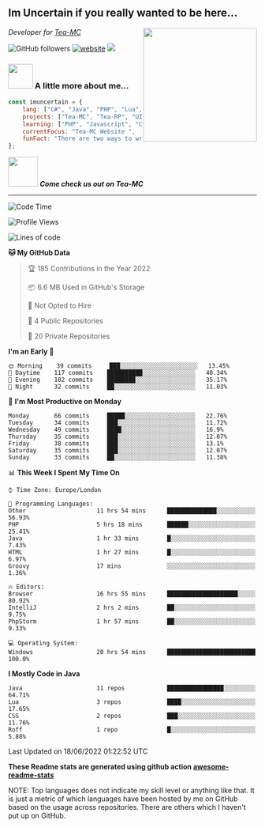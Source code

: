 <h2>Im Uncertain if you really wanted to be here...</h2>
<img align='right' src="https://media.giphy.com/media/M9gbBd9nbDrOTu1Mqx/giphy.gif" width="230">
<p><em>Developer for <a href="https://tea-mc.com/">Tea-MC
</a>
</em></p>

![GitHub followers](https://img.shields.io/github/followers/imuncertain?label=Follow&style=social)
[![website](https://img.shields.io/badge/Website-46a2f1.svg?&style=flat-square&logo=Google-Chrome&logoColor=white&link=https://anmolsingh.me/)](https://tea-mc.com/)
![](https://visitor-badge.glitch.me/badge?page_id=imuncertain.imuncertain)

### <img src="https://clipartix.com/wp-content/uploads/2018/03/thinking-gif-2018-36.gif" width="50"> A little more about me...  

```javascript
const imuncertain = {
    lang: ["C#", "Java", "PHP", "Lua", "Javascript"],
    projects: ["Tea-MC", "Tea-RP", "UINC", "Life"],
    learning: ["PHP", "Javascript", "CSS"],
    currentFocus: "Tea-MC Website ",
    funFact: "There are two ways to write error-free programs; only the third one works"
};
```

<img src="https://tea-mc.com//assets/imgs/logo.png" width="60"> <em><b>Come check us out on Tea-MC</b></em>

---
<!--START_SECTION:waka-->
![Code Time](http://img.shields.io/badge/Code%20Time-0%20secs-blue)

![Profile Views](http://img.shields.io/badge/Profile%20Views-33-blue)

![Lines of code](https://img.shields.io/badge/From%20Hello%20World%20I%27ve%20Written-3%20Million%20lines%20of%20code-blue)

**🐱 My GitHub Data** 

> 🏆 185 Contributions in the Year 2022
 > 
> 📦 6.6 MB Used in GitHub's Storage 
 > 
> 🚫 Not Opted to Hire
 > 
> 📜 4 Public Repositories 
 > 
> 🔑 20 Private Repositories  
 > 
**I'm an Early 🐤** 

```text
🌞 Morning    39 commits     ███░░░░░░░░░░░░░░░░░░░░░░   13.45% 
🌆 Daytime    117 commits    ██████████░░░░░░░░░░░░░░░   40.34% 
🌃 Evening    102 commits    ████████░░░░░░░░░░░░░░░░░   35.17% 
🌙 Night      32 commits     ██░░░░░░░░░░░░░░░░░░░░░░░   11.03%

```
📅 **I'm Most Productive on Monday** 

```text
Monday       66 commits     █████░░░░░░░░░░░░░░░░░░░░   22.76% 
Tuesday      34 commits     ███░░░░░░░░░░░░░░░░░░░░░░   11.72% 
Wednesday    49 commits     ████░░░░░░░░░░░░░░░░░░░░░   16.9% 
Thursday     35 commits     ███░░░░░░░░░░░░░░░░░░░░░░   12.07% 
Friday       38 commits     ███░░░░░░░░░░░░░░░░░░░░░░   13.1% 
Saturday     35 commits     ███░░░░░░░░░░░░░░░░░░░░░░   12.07% 
Sunday       33 commits     ██░░░░░░░░░░░░░░░░░░░░░░░   11.38%

```


📊 **This Week I Spent My Time On** 

```text
⌚︎ Time Zone: Europe/London

💬 Programming Languages: 
Other                    11 hrs 54 mins      ██████████████░░░░░░░░░░░   56.93% 
PHP                      5 hrs 18 mins       ██████░░░░░░░░░░░░░░░░░░░   25.41% 
Java                     1 hr 33 mins        █░░░░░░░░░░░░░░░░░░░░░░░░   7.43% 
HTML                     1 hr 27 mins        █░░░░░░░░░░░░░░░░░░░░░░░░   6.97% 
Groovy                   17 mins             ░░░░░░░░░░░░░░░░░░░░░░░░░   1.36%

🔥 Editors: 
Browser                  16 hrs 55 mins      ████████████████████░░░░░   80.92% 
IntelliJ                 2 hrs 2 mins        ██░░░░░░░░░░░░░░░░░░░░░░░   9.75% 
PhpStorm                 1 hr 57 mins        ██░░░░░░░░░░░░░░░░░░░░░░░   9.33%

💻 Operating System: 
Windows                  20 hrs 54 mins      █████████████████████████   100.0%

```

**I Mostly Code in Java** 

```text
Java                     11 repos            ████████████████░░░░░░░░░   64.71% 
Lua                      3 repos             ████░░░░░░░░░░░░░░░░░░░░░   17.65% 
CSS                      2 repos             ███░░░░░░░░░░░░░░░░░░░░░░   11.76% 
Roff                     1 repo              █░░░░░░░░░░░░░░░░░░░░░░░░   5.88%

```



 Last Updated on 18/06/2022 01:22:52 UTC
<!--END_SECTION:waka-->

**These Readme stats are generated using github action [awesome-readme-stats](https://github.com/anmol098/waka-readme-stats)**

NOTE: Top languages does not indicate my skill level or anything like that. It is just a metric of which languages have been hosted by me on GitHub based on the usage across repositories. There are others which I haven't put up on GitHub.
<!--stackedit_data:
eyJoaXN0b3J5IjpbMTI2NjU1ODI4OCwtMTU1MDQ0NTAwOSwtMT
YyMTcyNTA5XX0=
-->
